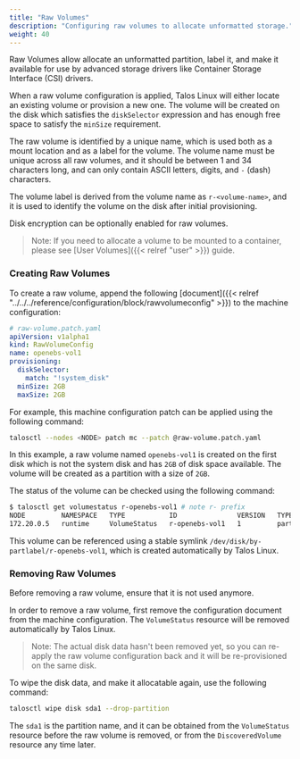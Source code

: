 ```yaml
---
title: "Raw Volumes"
description: "Configuring raw volumes to allocate unformatted storage."
weight: 40
---
```


Raw Volumes allow allocate an unformatted partition, label it, and make it available for use by advanced storage drivers like Container Storage Interface (CSI) drivers.

When a raw volume configuration is applied, Talos Linux will either locate an existing volume or provision a new one.
The volume will be created on the disk which satisfies the `diskSelector` expression and has enough free space to satisfy the `minSize` requirement.

The raw volume is identified by a unique name, which is used both as a mount location and as a label for the volume.
The volume name must be unique across all raw volumes, and it should be between 1 and 34 characters long, and can only contain ASCII letters, digits, and `-` (dash) characters.

The volume label is derived from the volume name as `r-<volume-name>`, and it is used to identify the volume on the disk after initial provisioning.

Disk encryption can be optionally enabled for raw volumes.

> Note: If you need to allocate a volume to be mounted to a container, please see [User Volumes]({{< relref "user" >}}) guide.

### Creating Raw Volumes

To create a raw volume, append the following [document]({{< relref "../../../reference/configuration/block/rawvolumeconfig" >}}) to the machine configuration:

```yaml
# raw-volume.patch.yaml
apiVersion: v1alpha1
kind: RawVolumeConfig
name: openebs-vol1
provisioning:
  diskSelector:
    match: "!system_disk"
  minSize: 2GB
  maxSize: 2GB
```

For example, this machine configuration patch can be applied using the following command:

```bash
talosctl --nodes <NODE> patch mc --patch @raw-volume.patch.yaml
```

In this example, a raw volume named `openebs-vol1` is created on the first disk which is not the system disk and has `2GB` of disk space available.
The volume will be created as a partition with a size of `2GB`.

The status of the volume can be checked using the following command:

```bash
$ talosctl get volumestatus r-openebs-vol1 # note r- prefix
NODE         NAMESPACE   TYPE           ID               VERSION   TYPE        PHASE   LOCATION    SIZE
172.20.0.5   runtime     VolumeStatus   r-openebs-vol1   1         partition   ready   /dev/sda1   2.0 GB
```

This volume can be referenced using a stable symlink `/dev/disk/by-partlabel/r-openebs-vol1`, which is created automatically by Talos Linux.

### Removing Raw Volumes

Before removing a raw volume, ensure that it is not used anymore.

In order to remove a raw volume, first remove the configuration document from the machine configuration.
The `VolumeStatus` resource will be removed automatically by Talos Linux.

> Note: The actual disk data hasn't been removed yet, so you can re-apply the raw volume configuration back
> and it will be re-provisioned on the same disk.

To wipe the disk data, and make it allocatable again, use the following command:

```bash
talosctl wipe disk sda1 --drop-partition
```

The `sda1` is the partition name, and it can be obtained from the `VolumeStatus` resource before the raw volume is removed,
or from the `DiscoveredVolume` resource any time later.
